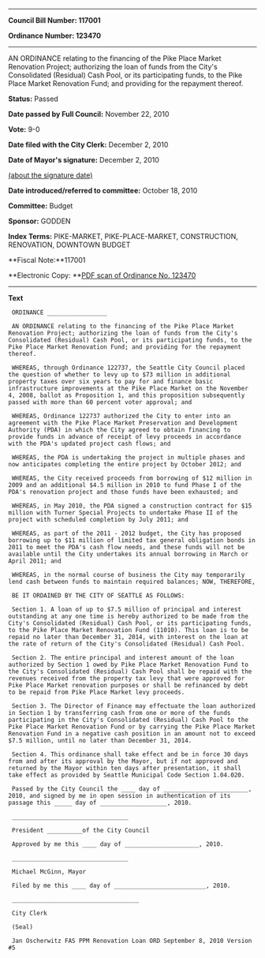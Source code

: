 

********

**Council Bill Number: 117001**
   
**Ordinance Number: 123470**
********

 AN ORDINANCE relating to the financing of the Pike Place Market Renovation Project; authorizing the loan of funds from the City's Consolidated (Residual) Cash Pool, or its participating funds, to the Pike Place Market Renovation Fund; and providing for the repayment thereof.

**Status:** Passed
   
**Date passed by Full Council:** November 22, 2010
   
**Vote:** 9-0
   
**Date filed with the City Clerk:** December 2, 2010
   
**Date of Mayor's signature:** December 2, 2010
   
[(about the signature date)](/~public/approvaldate.htm)
   
   
   
**Date introduced/referred to committee:** October 18, 2010
   
**Committee:** Budget
   
**Sponsor:** GODDEN
   
   
**Index Terms:** PIKE-MARKET, PIKE-PLACE-MARKET, CONSTRUCTION, RENOVATION, DOWNTOWN BUDGET

**Fiscal Note:**117001

**Electronic Copy: **[PDF scan of Ordinance No. 123470](/~archives/Ordinances/Ord_123470.pdf)

********

**Text**
   
```
 ORDINANCE _________________

 AN ORDINANCE relating to the financing of the Pike Place Market Renovation Project; authorizing the loan of funds from the City's Consolidated (Residual) Cash Pool, or its participating funds, to the Pike Place Market Renovation Fund; and providing for the repayment thereof.

 WHEREAS, through Ordinance 122737, the Seattle City Council placed the question of whether to levy up to $73 million in additional property taxes over six years to pay for and finance basic infrastructure improvements at the Pike Place Market on the November 4, 2008, ballot as Proposition 1, and this proposition subsequently passed with more than 60 percent voter approval; and

 WHEREAS, Ordinance 122737 authorized the City to enter into an agreement with the Pike Place Market Preservation and Development Authority (PDA) in which the City agreed to obtain financing to provide funds in advance of receipt of levy proceeds in accordance with the PDA's updated project cash flows; and

 WHEREAS, the PDA is undertaking the project in multiple phases and now anticipates completing the entire project by October 2012; and

 WHEREAS, the City received proceeds from borrowing of $12 million in 2009 and an additional $4.5 million in 2010 to fund Phase I of the PDA's renovation project and those funds have been exhausted; and

 WHEREAS, in May 2010, the PDA signed a construction contract for $15 million with Turner Special Projects to undertake Phase II of the project with scheduled completion by July 2011; and

 WHEREAS, as part of the 2011 - 2012 budget, the City has proposed borrowing up to $11 million of limited tax general obligation bonds in 2011 to meet the PDA's cash flow needs, and these funds will not be available until the City undertakes its annual borrowing in March or April 2011; and

 WHEREAS, in the normal course of business the City may temporarily lend cash between funds to maintain required balances; NOW, THEREFORE,

 BE IT ORDAINED BY THE CITY OF SEATTLE AS FOLLOWS:

 Section 1. A loan of up to $7.5 million of principal and interest outstanding at any one time is hereby authorized to be made from the City's Consolidated (Residual) Cash Pool, or its participating funds, to the Pike Place Market Renovation Fund (11010). This loan is to be repaid no later than December 31, 2014, with interest on the loan at the rate of return of the City's Consolidated (Residual) Cash Pool.

 Section 2. The entire principal and interest amount of the loan authorized by Section 1 owed by Pike Place Market Renovation Fund to the City's Consolidated (Residual) Cash Pool shall be repaid with the revenues received from the property tax levy that were approved for Pike Place Market renovation purposes or shall be refinanced by debt to be repaid from Pike Place Market levy proceeds.

 Section 3. The Director of Finance may effectuate the loan authorized in Section 1 by transferring cash from one or more of the funds participating in the City's Consolidated (Residual) Cash Pool to the Pike Place Market Renovation Fund or by carrying the Pike Place Market Renovation Fund in a negative cash position in an amount not to exceed $7.5 million, until no later than December 31, 2014.

 Section 4. This ordinance shall take effect and be in force 30 days from and after its approval by the Mayor, but if not approved and returned by the Mayor within ten days after presentation, it shall take effect as provided by Seattle Municipal Code Section 1.04.020.

 Passed by the City Council the ____ day of ________________________, 2010, and signed by me in open session in authentication of its passage this _____ day of ___________________, 2010.

 _________________________________

 President __________of the City Council

 Approved by me this ____ day of _____________________, 2010.

 _________________________________

 Michael McGinn, Mayor

 Filed by me this ____ day of __________________________, 2010.

 ____________________________________

 City Clerk

 (Seal)

 Jan Oscherwitz FAS PPM Renovation Loan ORD September 8, 2010 Version #5

```
